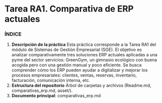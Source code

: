 # Tarea RA1. Comparativa de ERP actuales

### ÍNDICE

1. **Descripción de la práctica**
   Esta práctica corresponde a la Tarea RA1 del módulo de Sistemas de Gestión Empresarial (SGE). El objetivo es analizar comparativamente tres soluciones ERP actuales aplicadas a una pyme del sector servicios: GreenGym, un gimnasio ecológico con buena acogida pero con una gestión manual y poco eficiente. Se busca comprender cómo los ERP pueden ayudar a digitalizar y mejorar los procesos empresariales: clientes, ventas, reservas, inventario, facturación, comunicación interna, etc.
2. **Estructura del repositorio**
   Árbol de carpetas y archivos (Readme.md, comparativas_erp.md, asset/).
3. **Documento principal**: comparativas_erp.md
